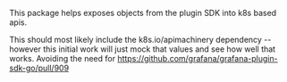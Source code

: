 This package helps exposes objects from the plugin SDK into k8s based apis.

This should most likely include the k8s.io/apimachinery dependency -- however this initial work
will just mock that values and see how well that works.  Avoiding the need for https://github.com/grafana/grafana-plugin-sdk-go/pull/909



